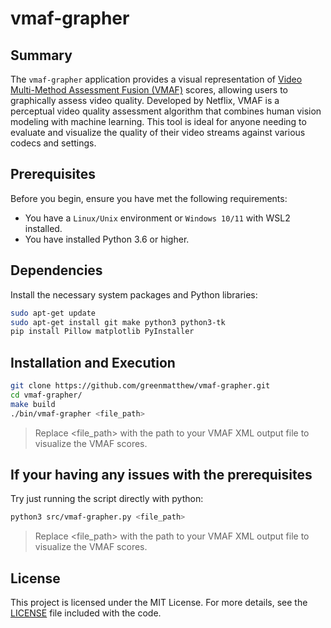 # vmaf-grapher

## Summary

The `vmaf-grapher` application provides a visual representation of [Video Multi-Method Assessment Fusion (VMAF)](https://github.com/Netflix/vmaf.git) scores, allowing users to graphically assess video quality. Developed by Netflix, VMAF is a perceptual video quality assessment algorithm that combines human vision modeling with machine learning. This tool is ideal for anyone needing to evaluate and visualize the quality of their video streams against various codecs and settings.

## Prerequisites

Before you begin, ensure you have met the following requirements:
- You have a `Linux/Unix` environment or `Windows 10/11` with WSL2 installed.
- You have installed Python 3.6 or higher.

## Dependencies

Install the necessary system packages and Python libraries:

```bash
sudo apt-get update
sudo apt-get install git make python3 python3-tk
pip install Pillow matplotlib PyInstaller
```

## Installation and Execution

```bash
git clone https://github.com/greenmatthew/vmaf-grapher.git
cd vmaf-grapher/
make build
./bin/vmaf-grapher <file_path>
```

> Replace <file_path> with the path to your VMAF XML output file to visualize the VMAF scores.

## If your having any issues with the prerequisites

Try just running the script directly with python:

```bash
python3 src/vmaf-grapher.py <file_path>
```


> Replace <file_path> with the path to your VMAF XML output file to visualize the VMAF scores.

## License

This project is licensed under the MIT License. For more details, see the [LICENSE](./LICENSE) file included with the code.